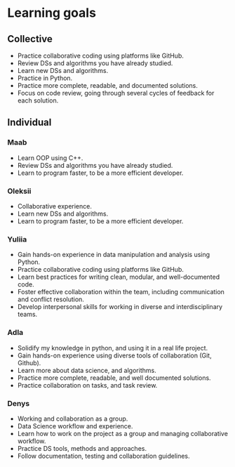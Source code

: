 # Learning goals
## Collective
 - Practice collaborative coding using platforms like GitHub.
 - Review DSs and algorithms you have already studied.
 - Learn new DSs and algorithms.
 - Practice in Python.
 - Practice more complete, readable, and documented solutions.
 - Focus on code review, going through several cycles of feedback for each solution.


## Individual
### Maab
 - Learn OOP using C++.
 - Review DSs and algorithms you have already studied.
 - Learn to program faster, to be a more efficient developer.
### Oleksii
 - Collaborative experience.
 - Learn new DSs and algorithms.
 - Learn to program faster, to be a more efficient developer.
### Yuliia
 - Gain hands-on experience in data manipulation and analysis using Python.
 - Practice collaborative coding using platforms like GitHub.
 - Learn best practices for writing clean, modular, and well-documented code.
 - Foster effective collaboration within the team, including communication and conflict resolution.
 - Develop interpersonal skills for working in diverse and interdisciplinary teams.
### Adla
 - Solidify my knowledge in python, and using it in a real life project.
 - Gain hands-on experience using diverse tools of collaboration (Git, Github).
 - Learn more about data science, and algorithms.
 - Practice more complete, readable, and well documented solutions.
 - Practice collaboration on tasks, and task review.
### Denys
 - Working and collaboration as a group.
 - Data Science workflow and experience.
 - Learn how to work on the project as a group and managing collaborative workflow.
 - Practice DS tools, methods and approaches.
 - Follow documentation, testing and collaboration guidelines.
